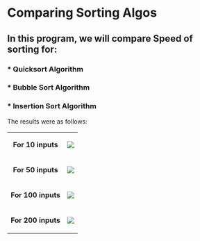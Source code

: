# Comparing Sorting Algos

## In this program, we will compare Speed of sorting for:

### * Quicksort Algorithm

### * Bubble Sort Algorithm

### * Insertion Sort Algorithm

The results were as follows:

<table>
  <tr>
    <td align="middle"><p><b>For 10 inputs</b></p></td>
    <td align="middle"><img src="https://user-images.githubusercontent.com/32167236/96136028-5172a900-0f19-11eb-8d86-5ad22ae2a64e.png"></td>
  </tr>
  <tr>
    <td align="middle"><p><b>For 50 inputs</b></p></td>
    <td align="middle"><img src="https://user-images.githubusercontent.com/32167236/96136273-60f1f200-0f19-11eb-9dec-ad4ef185a2f6.png"></td>
  </tr>
  <tr>
    <td align="middle"><p><b>For 100 inputs</b></p></td>
    <td align="middle"><img src="https://user-images.githubusercontent.com/32167236/96137081-d65dc280-0f19-11eb-83e5-d64b18e74602.png"></td>
  </tr>
  <tr>
    <td align="middle"><p><b>For 200 inputs</b></p></td>
    <td align="middle"><img src="https://user-images.githubusercontent.com/32167236/96137169-f3929100-0f19-11eb-8508-aceaf1084b73.png"></td>
  </tr>
</table>
